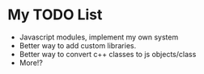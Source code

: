 # My TODO List

- Javascript modules, implement my own system 
- Better way to add custom libraries.
- Better way to convert c++ classes to js objects/class
- More!?